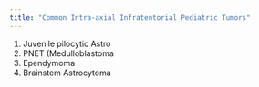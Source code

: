 ```yaml
---
title: "Common Intra-axial Infratentorial Pediatric Tumors"
---
```

1. Juvenile pilocytic Astro
2. PNET (Medulloblastoma
3. Ependymoma
4. Brainstem Astrocytoma

